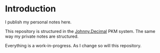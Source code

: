 # Introduction

I publish my personal notes here.

This repository is structured in the [Johnny.Decimal](https://johnnydecimal.com) PKM system. The same way my private notes are structured.

Everything is a work-in-progress. As I change so will this repository.
